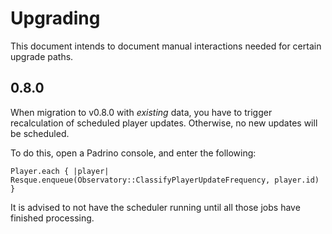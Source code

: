 # Upgrading

This document intends to document manual interactions needed for certain
upgrade paths.

## 0.8.0

When migration to v0.8.0 with *existing* data, you have to trigger
recalculation of scheduled player updates. Otherwise, no new updates will be
scheduled.

To do this, open a Padrino console, and enter the following:

```
Player.each { |player| Resque.enqueue(Observatory::ClassifyPlayerUpdateFrequency, player.id) }
```

It is advised to not have the scheduler running until all those jobs have
finished processing.
